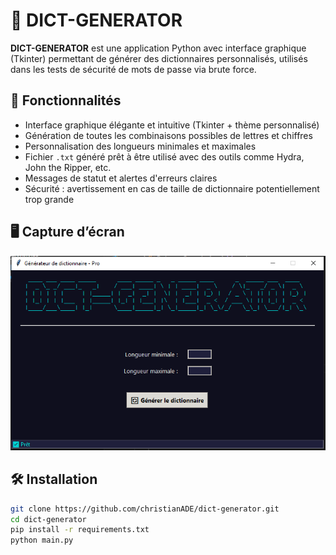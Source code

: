 # 🔐 DICT-GENERATOR

**DICT-GENERATOR** est une application Python avec interface graphique (Tkinter) permettant de générer des dictionnaires personnalisés, utilisés dans les tests de sécurité de mots de passe via brute force.

## 🚀 Fonctionnalités

- Interface graphique élégante et intuitive (Tkinter + thème personnalisé)
- Génération de toutes les combinaisons possibles de lettres et chiffres
- Personnalisation des longueurs minimales et maximales
- Fichier `.txt` généré prêt à être utilisé avec des outils comme Hydra, John the Ripper, etc.
- Messages de statut et alertes d'erreurs claires
- Sécurité : avertissement en cas de taille de dictionnaire potentiellement trop grande

## 🖥️ Capture d’écran
<p align="center">
  <img src="gui.PNG" alt="Aperçu de l'application" width="600"/>
</p>

  
## 🛠️ Installation

```bash
git clone https://github.com/christianADE/dict-generator.git
cd dict-generator
pip install -r requirements.txt
python main.py
